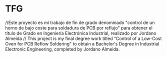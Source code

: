 # TFG
//Este proyecto es mi trabajo de fin de grado denominado "control de un horno de bajo coste para soldadura de PCB por reflujo" para obtener el título de Grado en Ingeniería Electrónica Industrial, realizado por Jordano Almeida
// This project is my final degree work titled "Control of a Low-Cost Oven for PCB Reflow Soldering" to obtain a Bachelor's Degree in Industrial Electronic Engineering, completed by Jordano Almeida.
